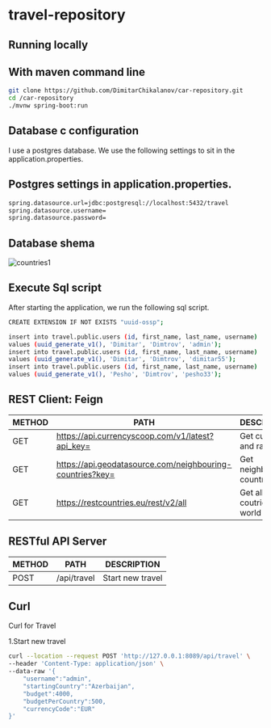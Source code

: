 # travel-repository

## Running locally
 
## With maven command line

```bash
git clone https://github.com/DimitarChikalanov/car-repository.git
cd /car-repository
./mvnw spring-boot:run
```

## Database c configuration
I use a postgres database. We use the following settings to sit in the application.properties.


## Postgres settings in application.properties.
```bash
spring.datasource.url=jdbc:postgresql://localhost:5432/travel
spring.datasource.username=
spring.datasource.password=
```
## Database shema
![countries1](https://user-images.githubusercontent.com/59176864/114776687-6bcbf900-9d7b-11eb-9f6c-374a2165a991.png)

## Execute Sql script
After starting the application, we run the following sql script.
```bash
CREATE EXTENSION IF NOT EXISTS "uuid-ossp";

insert into travel.public.users (id, first_name, last_name, username)
values (uuid_generate_v1(), 'Dimitar', 'Dimtrov', 'admin');
insert into travel.public.users (id, first_name, last_name, username)
values (uuid_generate_v1(), 'Dimitar', 'Dimtrov', 'dimitar55');
insert into travel.public.users (id, first_name, last_name, username)
values (uuid_generate_v1(), 'Pesho', 'Dimtrov', 'pesho33');
```
## REST Client: Feign

| METHOD  | PATH | DESCRIPTION |
| ------------- | ------------- | ------------- |
| GET  | https://api.currencyscoop.com/v1/latest?api_key= | Get currency and rate  |
| GET  | https://api.geodatasource.com/neighbouring-countries?key=  | Get neighboring countries |
| GET  | https://restcountries.eu/rest/v2/all  | Get all coutries in world |

## RESTful API Server

| METHOD  | PATH | DESCRIPTION |
| ------------- | ------------- | ------------- |
| POST  | /api/travel | Start new travel  |

## Curl
Curl for Travel

1.Start new travel
```bash
curl --location --request POST 'http://127.0.0.1:8089/api/travel' \
--header 'Content-Type: application/json' \
--data-raw '{
    "username":"admin",
    "startingCountry":"Azerbaijan",
    "budget":4000,
    "budgetPerCountry":500,
    "currencyCode":"EUR"
}'
```

